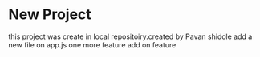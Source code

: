 # New Project

this project was create in local repositoiry.created by Pavan shidole 
add a new file on app.js
one more feature add on feature 